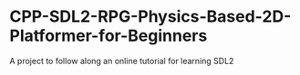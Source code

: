 # CPP-SDL2-RPG-Physics-Based-2D-Platformer-for-Beginners
A project to follow along an online tutorial for learning SDL2

